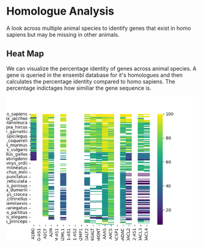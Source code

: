# Homologue Analysis

A look across multiple animal species to identify genes that exist in homo sapiens but may be missing in other animals. 

## Heat Map

We can visualize the percentage identity of genes across animal species. A gene is queried in the ensembl database for it's homologues and then calculates the percentage identity compared to homo sapiens. The percentage indictages how similiar the gene sequence is. 

![](https://github.com/ethanspraggon/HomologueAnalysis/blob/main/images/Figure_1.png)
